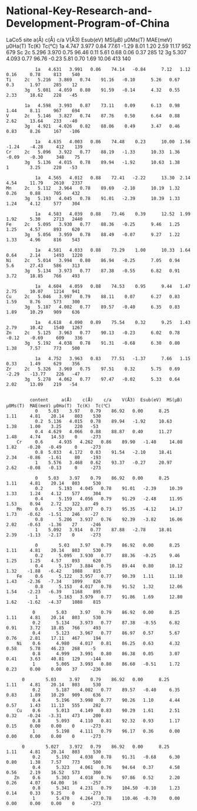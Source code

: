 # National-Key-Research-and-Development-Program-of-China
LaCo5
	      site	 a(Å)	 c(Å)	 c/a	V(Å3)  Esub(eV)   MS(μB)  μ0Ms(T)  MAE(meV) μ0Ha(T)  Tc(K)  Tc(℃)
               1a	4.747 	3.977 	0.84 	77.61 	-1.29      8.01   1.20      2.59     11.17    952    679 
	Sc     2c	5.296 	3.970 	0.75 	96.46 	 0.11      5.61   0.68      0.06     0.37     285    12 
	       3g	5.307 	4.093 	0.77 	96.76 	-0.23      5.81   0.70      1.69     10.06    413    140 
		   
               1a	4.631 	3.991 	0.86 	74.14 	-0.84      7.12   1.12      0.16     0.78     813    540 
	Ti     2c	5.216 	3.869 	0.74 	91.16 	-0.10      5.26   0.67      0.3	     1.97     285    12 
	       3g	5.081 	4.059 	0.80 	91.59 	-0.14      4.32   0.55      2.33     18.62    228   -45 
		   
  	       1a	4.598 	3.993 	0.87 	73.11 	 0.09      6.13   0.98      1.44     8.11     967    694 
	V      2c	5.146 	3.827 	0.74 	87.76 	 0.50      6.64   0.88      2.62     13.64    233   -40 
	       3g	4.921 	4.026 	0.82 	88.06 	 0.49      3.47   0.46      0.83     8.26     167   -106 
		   
               1a	4.635 	4.003 	0.86 	74.48 	 0.23      10.00  1.56     -1.24    -4.28     412    139 
	Cr     2c	5.096 	3.922 	0.77 	88.19 	-1.33      10.33  1.36     -0.09    -0.30     348    75 
	       3g	5.136 	4.015 	0.78 	89.94 	-1.92      10.63  1.38      1	     3.25     220   -53 
		   
               1a	4.565 	4.012 	0.88 	72.41 	-2.22      13.30  2.14      4.54     11.79    2610   2337 
	Mn     2c	5.112 	3.964 	0.78 	89.69 	-2.10      10.19  1.32      0.26     0.88     705    432 
	       3g	5.193 	4.045 	0.78 	91.01 	-2.39      10.39  1.33      1.24     4.12     577    304 
		   
               1a	4.583 	4.039 	0.88 	73.46 	 0.39      12.52  1.99      1.92     5.30     2713   2440 
	Fe     2c	5.095 	3.930 	0.77 	88.36 	-0.25      9.46   1.25      1.25     4.57     893    620 
	       3g	5.056 	3.959 	0.78 	88.49 	-0.07      9.27   1.22      1.33     4.96     816    543 
		   
               1a	4.581 	4.033 	0.88 	73.29 	 1.00      10.33  1.64      0.64     2.14     1493   1220 
	Ni     2c	5.014 	3.994 	0.80 	86.94 	-0.25      7.05   0.94      5.6	     27.43    586    313 
	       3g	5.134 	3.973 	0.77 	87.38 	-0.55      6.82   0.91      3.72     18.85    766    493 
		   
               1a	4.604 	4.059 	0.88 	74.53 	 0.95      9.44   1.47      2.75     10.07    1214   941 
	Cu     2c	5.046 	3.997 	0.79 	88.11 	 0.07      6.27   0.83      1.59     8.76     573    300 
	       3g	5.187 	4.002 	0.77 	89.57 	-0.40      6.35   0.83      1.89     10.29    909    636 
		   
               1a	4.618 	4.090 	0.89 	75.54 	 0.32      9.25   1.43      2.79     10.42    1540   1267 
	Zn     2c	5.125 	3.963 	0.77 	90.13 	-0.23      6.02   0.78     -0.12    -0.69     609    336 
	       3g	5.192 	4.038 	0.78 	91.31 	-0.68      6.30   0.80      1.38     7.57     773    500 
		   
    	       1a	4.752 	3.963 	0.83 	77.51 	-1.37      7.66   1.15      0.33     1.49     629    356 
	Zr     2c	5.326 	3.969 	0.75 	97.51 	 0.32      5.75   0.69     -2.29    -13.77    226   -47 
	       3g	5.278 	4.062 	0.77 	97.47 	-0.02      5.33   0.64      2.02     13.09    219   -54 
		   
		   
             content	 a(Å)	 c(Å)	 c/a	V(Å3)  Esub(eV)  MS(μB)  μ0Ms(T)  MAE(meV) μ0Ha(T)  Tc(K)  Tc(℃)   
               0 	5.03 	3.97 	0.79 	86.92  	0.00 	  8.25 	   1.11     4.81    20.14    803    530 
               0.2 	5.136 	4.015 	0.78 	89.94   -1.92 	  10.63    1.38     1.00    3.25     220   -53 
               0.4	4.629 	4.066 	0.88 	88.87  	0.40 	  11.27    1.48     4.74    14.53    0 	   -273 
        Cr     0.6  	4.935 	4.262 	0.86 	89.90   -1.40 	  14.08    1.82    -0.20   -0.49     0     -273 
               0.8 	5.033 	4.172 	0.83 	91.54   -2.10 	  18.41    2.34    -0.86   -1.61     80    -193 
               1 	5.576 	3.468 	0.62 	93.37   -0.27 	  20.97    2.62    -0.08   -0.13     0 	   -273 
											   
               0 	5.03 	3.97 	0.79 	86.92  	0.00 	  8.25     1.11     4.81    20.14   803     530 
               0.2      5.193 	4.045 	0.78 	91.01   -2.39 	  10.39    1.33     1.24    4.12    577     304 
               0.4      5.159 	4.056 	0.79 	91.29   -2.48 	  11.95    1.53     0.94    2.72    322     49 
        Mn     0.6      5.329 	3.877 	0.73 	95.35   -4.12 	  14.17    1.73    -0.62   -1.51    246    -27 
               0.8      5.206 	3.937 	0.76 	92.39   -3.82 	  16.06    2.02    -0.63   -1.36    27     -246 
               1 	5.092 	3.914 	0.77 	87.88   -2.78 	  18.01    2.39    -1.13   -2.17    0 	   -273 
												 		  
               0        5.03 	3.97 	0.79 	86.92  	0.00 	  8.25 	   1.11     4.81    20.14   803     530 
               0.2      5.095 	3.930 	0.77 	88.36   -0.25 	  9.46 	   1.25     1.25    4.57    893     620 
               0.4      5.157 	3.884 	0.75 	89.44  	0.80 	  10.12    1.32    -1.88   -6.42    1088    815 
        Fe     0.6      5.122 	3.957 	0.77 	90.39  	1.11 	  11.10    1.43    -2.36   -7.34    1099    826 
               0.8      5.153 	4.017 	0.78 	91.52  	1.32 	  12.06    1.54    -2.23   -6.39    1168    895 
               1        5.163 	3.979 	0.77 	91.86  	1.69 	  12.80    1.62    -1.62   -4.37    1088    815 
												 		  
              0        5.03 	3.97 	0.79 	86.92  	0.00 	  8.25 	   1.11     4.81    20.14   803     530 
              0.2      5.134 	3.973 	0.77 	87.38   -0.55 	  6.82 	   0.91     3.72    18.85   766     493 
              0.4      5.123 	3.967 	0.77 	86.97  	0.57 	  5.67 	   0.76     2.81    17.11   467     194 
        Ni    0.6      4.980 	4.017 	0.81 	86.25  	0.63 	  4.32 	   0.58     5.78    46.23   268    -5 
              0.8      4.999 	3.991 	0.80 	86.38  	0.05 	  3.07 	   0.41     3.63    40.81   129    -144 
              1        5.005 	3.993 	0.80 	86.60   -0.51 	  1.72 	   0.23     0.00    0.00    37     -236 
												 		  
	      0        5.03 	3.97 	0.79 	86.92  	0.00 	  8.25 	   1.11     4.81    20.14   803     530 
              0.2      5.187 	4.002 	0.77 	89.57   -0.40 	  6.35 	   0.83     1.89    10.29   909     636 
              0.4      5.196 	3.998 	0.77 	90.26  	1.10 	  4.44 	   0.57     1.43    11.13   555     282 
        Cu    0.6      5.013 	4.149 	0.83 	90.29  	1.61 	  2.51 	   0.32    -0.24   -3.31    473     200 
              0.8      5.093 	4.110 	0.81 	92.32  	0.93 	  1.17 	   0.15     0.00    0.00    0      -273 
              1        5.198 	4.111 	0.79 	96.17  	0.36 	  0.00 	   0.00     0.00    0.00    0      -273 
												 											 
	      0        5.027 	3.972  	0.79 	86.92  	0.00 	  8.25 	   1.11     4.81    20.14   803     530 
              0.2      5.192 	4.038  	0.78 	91.31   -0.68 	  6.30 	   0.80     1.38    7.57    773     500 
              0.4      5.323 	4.061 	0.76 	94.64  	0.37 	  4.58 	   0.56     2.19    16.52   573     300 
       Zn     0.6      5.303 	4.018  	0.76 	97.86  	0.52 	  2.20 	   0.26     4.07    64.00   16     -257 
              0.8      5.341 	4.231  	0.79 	104.50  -0.10 	  1.23 	   0.14     0.33    9.25    0      -273 
              1        5.470 	4.264 	0.78 	110.46  -0.70 	  0.00 	   0.00     0.00    0.00    0      -273 
